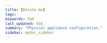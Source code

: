 ```yaml
---
title: [Delete me]
tags:
keywords: tbd
last_updated: tbd
summary: "Physical appliance configuration."
sidebar: mydoc_sidebar
---
```

